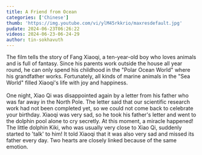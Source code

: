 ```yaml
---
title: A Friend from Ocean
categories: ['Chinese']
thumb: 'https://img.youtube.com/vi/ylM45rkkrio/maxresdefault.jpg'
pudate: 2024-06-23T06:26:22
videos: 2024-06-23-06-24-29
author: tin-sokhavuth
---
```

The film tells the story of Fang Xiaoqi, a ten-year-old boy who loves animals and is full of fantasy. Since his parents work outside the house all year round, he can only spend his childhood in the "Polar Ocean World" where his grandfather works. Fortunately, all kinds of marine animals in the "Sea World" filled Xiaoqi's life with joy and happiness.
<br/><br/>
One night, Xiao Qi was disappointed again by a letter from his father who was far away in the North Pole. The letter said that our scientific research work had not been completed yet, so we could not come back to celebrate your birthday. Xiaoqi was very sad, so he took his father's letter and went to the dolphin pool alone to cry secretly. At this moment, a miracle happened! The little dolphin Kiki, who was usually very close to Xiao Qi, suddenly started to 'talk' to him! It told Xiaoqi that it was also very sad and missed its father every day. Two hearts are closely linked because of the same emotion.